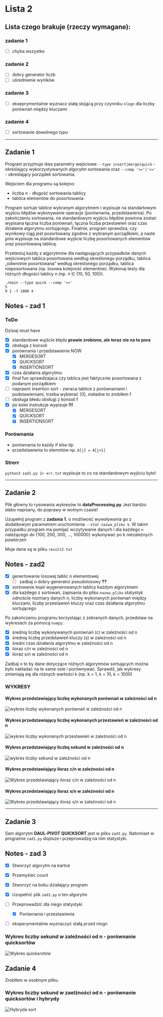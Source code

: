 # Lista 2

## Lista czego brakuje (rzeczy wymagane):



### zadanie 1

- [ ] chyba wszystko

### zadanie 2

- [ ] dobry generator liczb
- [ ] uśrednienie wyników

### zadanie 3

- [ ] ekseprymentalnie wyznacz stałą stojącą przy czynniku `nlogn` dla liczby porównań między kluczami

### zadanie 4

- [ ] sortowanie dowolnego typu

---

## Zadanie 1

Program przyjmuje dwa parametry wejściowe `--type insert|merge|quick` - określający wykorzystywanych algorytm sortowania oraz `--comp '>='|'<='` - określający porządek sortowania.

Wejściem dla programu są kolejno:

* liczba n - długość sortowania tablicy
* tablica elementów do posortowania

Program sortuje tablice wybranym algorytmem i wypisuje na standartowym wyjściu błędów wykonywanie operacje (porównania, przedstawienia). Po zakończeniu sortowania, na standardowym wyjściu błędów powinna zostać wypisana łączna liczba porównań, łączna liczba przestawień oraz czas działania algorytmu sortującego. Finalnie, program sprawdza, czy wynikowy ciąg jest posortowany zgodnie z wybranym porządkiem, a naste ̨pnie wypisuje na standardowe wyjście liczbę posortowanych elementów oraz posortowaną tablicę.

Przetestuj każdy z algorytmów dla następujących przypadków danych wejściowych tablica posortowana według określonego porządku, tablica „odwrotnie posortowana” według określonego porządku, tablica nieposortowana (np. losowa kolejność elementów). Wykonaj testy dla różnych długości tablicy n (np. n ∈ {10, 50, 100}).

```
./main --type quick --comp '>='
5
9 1 -7 1000 4
```
## Notes - zad 1

### ToDo
Dzisiaj must have
- [X] standardowe wyjście błędu **prawie zrobione, ale teraz nie na to pora**
- [X] obsługa z konsoli
- [X] porównania i przedstawienie NOW
  - [X] MERGESORT
  - [X] QUICKSORT
  - [X] INSERTIONSORT
- [X] czas działania algorytmu
- [X] final fun sprawdzajaca czy tablica jest faktycznie posortowana z podanym porządkiem
- [ ] naprawić insertion sort - zwraca tablice z porównaniami i podstawieniami, trzeba wybierać [0], nieładne to zrobiłem **!**
- [ ] obsługa błedu obsługi z konsoli **!**
- [X] po kolei instrukcje wypisuje **!!!**
  - [X] MERGESORT
  - [X] QUICKSORT
  - [X] INSERTIONSORT

### Porównania

- porównania to każdy if else itp
- przedstawienia to elemntów np. `A[j] = A[j+1]`

### Strerr

`python3 zad1.py 2> err.txt` wypisuje to co na standardowym wyjściu było!

---

## Zadanie 2

Plik główny to rysowania wykresów to **dataProcessing.py**
Jest bardzo słabo napisany, do poprawy w wolnym czasie!

Uzupełnij program z **zadania 1.** o możliwość wywoływania go z dodatkowym parametrem uruchomienia `--stat nazwa_pliku k`. W takim przypadku program ma pomijać wczytywanie danych i dla każdego `n` należącego do {100, 200, 300, ..., 100000} wykonywać po k niezależnych powtórzeń

Moje dane są w pliku `result2.txt`

## Notes - zad2
- [X] genertowanie losowej tablic *n* elementowej
  - [ ] zadbaj o dobry generator pseudolosowy **??**
- [X] sortowanie kopii wygenerowanych tablicy każdym algorytmem
- [X] dla każdego z sortowań, zapisania do pliku `nazwa_pliku` statystyk odnoście rozmiary danych n, liczby wykonanych porównań między kluczami, liczby przestawień kluczy oraz czas działania algorytmu sortującego

Po zakończeniu programu korzystając z zebranych danych, przedstaw na wykresach za pomocą `numpy`:

- [X] średnią liczbę wykonywanych porównań (c) w zależności od n
- [X] średnią liczbę przedstawień kluczy (s) w zależności od n
- [X] średni czas działania algorytmu w zależności od n
- [X] iloraz c/n w zależności od n
- [X] iloraz s/n w zależności od n

Zadbaj o to by dane dotyczące różnych algorytmów sortujących można było nakładać na te same osie i porównywać. Sprawdź, jak wykresy zmieniają się dla różnych wartości k (np. k = 1, k = 10, k = 1000)

### WYKRESY

#### Wykres przedstawiający liczbę wykonanych porównań w zależności od n

![wykres liczby wykonanych porównań w zależności od n](/lista2/charts/avgCompALL.png)

#### Wykres przedstawiający liczbę wykonanych przestawień w zależności od n

![wykres liczby wykonanych przestawień w zależności od n](/lista2/charts/avgSubsALL.png)

#### Wykres przedstawiający liczbę sekund w zależności od n

![wykres liczby sekund w zależności od n](/lista2/charts/timeALL.png)

#### Wykres przedstawiający iloraz c/n w zależności od n

![Wykres przedstawiający iloraz c/n w zależności od n](/lista2/charts/cn.png)

#### Wykres przedstawiający iloraz s/n w zależności od n

![Wykres przedstawiający iloraz s/n w zależności od n](/lista2/charts/sn.png)

---

## Zadanie 3

Sam algorytm **DAUL-PIVOT QUICKSORT** jest w pliku `zad3.py`. Natomiast w programie `zad1.py` dopisze i przeprowadzę na nim statystyki.

## Notes - zad 3

- [X] Stworzyć algorytm na kartce
- [X] Przemyśleć count
- [X] Stworzyć na boku działający program
- [X] Uzupełnić plik `zad1.py` o ten algorytm
- [ ] Przeprowadzić dla niego statystyki
  - [X]  Porównania i przestawienia
- [ ] eksperymentalnie wyznaczyć stałą przed nlogn


### Wykres liczby sekund w zależności od n - porównanie quicksortów

![Wykres quicksrotów](/lista2/charts/quickSort.png)


## Zadanie 4

Zrobiłem w osobnym pliku.

### Wykres liczby sekund w zaelżności od n - porównanie quicksortów i hybrydy

![Hybryda sort](/lista2/charts/hybridcomparequicks.png)
